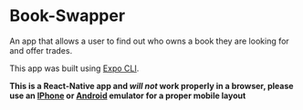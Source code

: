 # Book-Swapper
An app that allows a user to find out who owns a book they are looking for and offer trades.

This app was built using [Expo CLI](https://docs.expo.io/versions/latest/).

**This is a React-Native app and _will not_ work properly in a browser, please use an [IPhone](https://developer.apple.com/xcode/) or [Android](https://developer.android.com/studio) emulator for a proper mobile layout**
